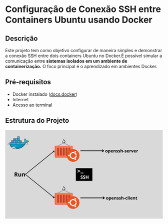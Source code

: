 # Configuração de Conexão SSH entre Containers Ubuntu usando Docker

## Descrição
Este projeto tem como objetivo configurar de maneira simples e demonstrar a conexão SSH entre dois containers Ubuntu no Docker.É possível simular a comunicação entre **sistemas isolados em um ambiente de containerização.** O foco principal é o aprendizado em ambientes Docker.
 
## Pré-requisitos
- Docker instalado ([docs.docker](https://docs.docker.com/get-docker/))
- Internet
- Acesso ao terminal

## Estrutura do Projeto
![Estrutura do Projeto](estrutura.png)
